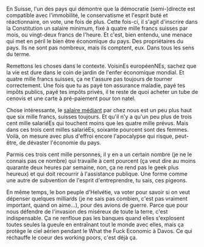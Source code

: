 En Suisse, l'un des pays qui démontre que la démocratie (semi-)directe est compatible avec l'immobilité, le conservatisme et l'esprit buté et réactionnaire, on vote, une fois de plus. Cette fois-ci, il s'agit d'inscrire dans la Constitution un salaire minimum, fixé à quatre mille francs suisses par mois, ou vingt-deux francs de l'heure. Et c'est, bien entendu, une menace qui met en péril le bien être économique du pays. Des propriétaires du pays. Ils ne sont pas nombreux, mais ils comptent, eux. Dans tous les sens du terme.

Remettons les choses dans le contexte. VoisinEs européenNEs, sachez que la vie est dure dans le coin de jardin de l'enfer économique mondial. Et quatre mille francs suisses, ça ne t'assure pas toujours de tourner correctement. Une fois que tu as payé ton assurance maladie, payé tes impôts publics, payé tes impôts privés, il te reste de quoi acheter un tube de cenovis et une carte à pré-paiement pour ton natel.

Chose intéressante, le [salaire médiant](https://fr.wikipedia.org/wiki/Salaire#Salaire_médian) par chez nous est un peu plus haut que six mille francs, suisses toujours. Et qu'il n'y a qu'un peu plus de trois cent mille salariéEs qui touchent moins que les quatre mille prévus. Mais dans ces trois cent milles salariéEs, soixante pourcent sont des femmes. Voilà, on mesure avec plus d'effroi encore l'apocalypse qui risque, peut-être, de dévaster l'économie du pays. 

Parmis ces trois cent mille personnes, il y en a un certain nombre (je ne le connais pas ce nombre) qui travaille à cent pourcent (ça veut dire au moins quarante deux heures par semaine, non, ça ne rend pas le geek plus heureux) et qui doit recourrir à l'assistance publique. Une forme comme une autre de subvention de l'esprit d'entreprendre, tu sais, ces pigeons.

En même temps, le bon peuple d'Helvétie, va voter pour savoir si on veut dépenser quelques milliards (je ne sais pas combien, c'est pas vraiment important, quand on aime...), pour des avions de guerre. Parce que pour nous défendre de l'invasion des miséreux de toute la terre, c'est indispensable. Ça ne renfloue pas les banques quand elles s'explosent toutes seules la gueule en entraînant tout le monde avec elles, mais ça protège le ciel aérien pendant le What the Fuck Economic à Davos. Ce qui réchauffe le coeur des working poors, c'est déjà ça.


